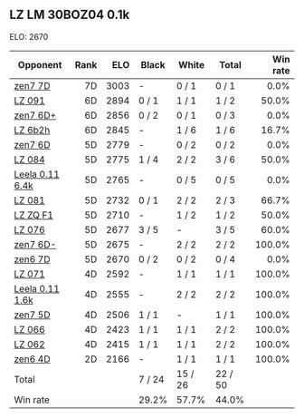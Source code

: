 ## LZ LM 30BOZ04 0.1k ##

ELO: 2670

Opponent | Rank | ELO | Black | White | Total | Win rate
---------|-----:|----:|-------|-------|-------|-------:
[zen7 7D](zen7%207D.md) | 7D | 3003 | - | 0 / 1 | 0 / 1 | 0.0%
[LZ 091](LZ%20091.md) | 6D | 2894 | 0 / 1 | 1 / 1 | 1 / 2 | 50.0%
[zen7 6D+](zen7%206D+.md) | 6D | 2856 | 0 / 2 | 0 / 1 | 0 / 3 | 0.0%
[LZ 6b2h](LZ%206b2h.md) | 6D | 2845 | - | 1 / 6 | 1 / 6 | 16.7%
[zen7 6D](zen7%206D.md) | 5D | 2779 | - | 0 / 2 | 0 / 2 | 0.0%
[LZ 084](LZ%20084.md) | 5D | 2775 | 1 / 4 | 2 / 2 | 3 / 6 | 50.0%
[Leela 0.11 6.4k](Leela%200.11%206.4k.md) | 5D | 2765 | - | 0 / 5 | 0 / 5 | 0.0%
[LZ 081](LZ%20081.md) | 5D | 2732 | 0 / 1 | 2 / 2 | 2 / 3 | 66.7%
[LZ ZQ F1](LZ%20ZQ%20F1.md) | 5D | 2710 | - | 1 / 2 | 1 / 2 | 50.0%
[LZ 076](LZ%20076.md) | 5D | 2677 | 3 / 5 | - | 3 / 5 | 60.0%
[zen7 6D-](zen7%206D-.md) | 5D | 2675 | - | 2 / 2 | 2 / 2 | 100.0%
[zen6 7D](zen6%207D.md) | 5D | 2670 | 0 / 2 | 0 / 2 | 0 / 4 | 0.0%
[LZ 071](LZ%20071.md) | 4D | 2592 | - | 1 / 1 | 1 / 1 | 100.0%
[Leela 0.11 1.6k](Leela%200.11%201.6k.md) | 4D | 2555 | - | 2 / 2 | 2 / 2 | 100.0%
[zen7 5D](zen7%205D.md) | 4D | 2506 | 1 / 1 | - | 1 / 1 | 100.0%
[LZ 066](LZ%20066.md) | 4D | 2423 | 1 / 1 | 1 / 1 | 2 / 2 | 100.0%
[LZ 062](LZ%20062.md) | 4D | 2415 | 1 / 1 | 1 / 1 | 2 / 2 | 100.0%
[zen6 4D](zen6%204D.md) | 2D | 2166 | - | 1 / 1 | 1 / 1 | 100.0%
Total | | | 7 / 24 | 15 / 26 | 22 / 50 | 
Win rate| | | 29.2% | 57.7% | 44.0% | 

